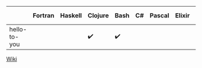 |  | Fortran | Haskell | Clojure | Bash | C# | Pascal | Elixir | Erlang | Common Lisp | F# | Racket | OCaml | Go | Groovy | C | C++ | Python | Ruby | Java | Scala | R | Coffeescript | JavaScript | Perl | PHP | Lua | Objective-C | Smalltalk |  
| ------------------ | --------- | ---- | ----------------------- | ---- |---- |---- |---- |---- |---- |---- |---- |---- |---- | ---- | ----- | ---- | ----------------------- | ---- |---- |---- |---- |---- |---- |---- |---- |---- |---- |---- |
|hello-to-you|||:heavy_check_mark:|:heavy_check_mark:|||||||||||:heavy_check_mark:|||||||||||||

[Wiki](https://github.com/SamPutnam/Short-Programs-and-Lots-of-Languages/wiki)
